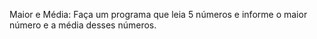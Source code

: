 Maior e Média: Faça um programa que leia 5 números e informe o maior número e a média desses números.